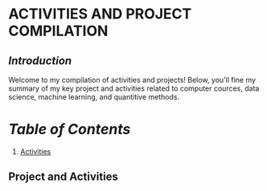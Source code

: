 
# **ACTIVITIES AND PROJECT COMPILATION**

## ***Introduction***

Welcome to my compilation of activities and projects! Below, you'll fine my summary of my key project and activities related to computer cources, data science, machine learning, and quantitive methods.

# ***Table of Contents***



1.   [Activities](Project-and-Activites)

## Project and Activities



